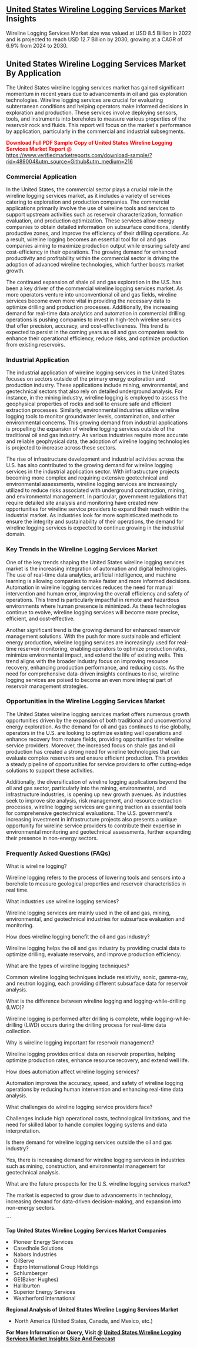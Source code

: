 <h2><a href="https://www.verifiedmarketreports.com/download-sample/?rid=489004&amp;utm_source=Github&amp;utm_medium=216" target="_blank">United States Wireline Logging Services Market</a> Insights</h2><p>Wireline Logging Services Market size was valued at USD 8.5 Billion in 2022 and is projected to reach USD 12.7 Billion by 2030, growing at a CAGR of 6.9% from 2024 to 2030.</p><p><h2>United States Wireline Logging Services Market By Application</h2><p>The United States wireline logging services market has gained significant momentum in recent years due to advancements in oil and gas exploration technologies. Wireline logging services are crucial for evaluating subterranean conditions and helping operators make informed decisions in exploration and production. These services involve deploying sensors, tools, and instruments into boreholes to measure various properties of the reservoir rock and fluids. This report will focus on the market's performance by application, particularly in the commercial and industrial subsegments. <p><span class=""><span style="color: #ff0000;"><strong>Download Full PDF Sample Copy of United States Wireline Logging Services Market Report</strong> @ </span><a href="https://www.verifiedmarketreports.com/download-sample/?rid=489004&amp;utm_source=Github&amp;utm_medium=216" target="_blank">https://www.verifiedmarketreports.com/download-sample/?rid=489004&amp;utm_source=Github&amp;utm_medium=216</a></span></p></p><h3>Commercial Application</h3><p>In the United States, the commercial sector plays a crucial role in the wireline logging services market, as it includes a variety of services catering to exploration and production companies. The commercial applications primarily involve the use of wireline tools and services to support upstream activities such as reservoir characterization, formation evaluation, and production optimization. These services allow energy companies to obtain detailed information on subsurface conditions, identify productive zones, and improve the efficiency of their drilling operations. As a result, wireline logging becomes an essential tool for oil and gas companies aiming to maximize production output while ensuring safety and cost-efficiency in their operations. The growing demand for enhanced productivity and profitability within the commercial sector is driving the adoption of advanced wireline technologies, which further boosts market growth.<p>The continued expansion of shale oil and gas exploration in the U.S. has been a key driver of the commercial wireline logging services market. As more operators venture into unconventional oil and gas fields, wireline services become even more vital in providing the necessary data to optimize drilling and production processes. Additionally, the increasing demand for real-time data analytics and automation in commercial drilling operations is pushing companies to invest in high-tech wireline services that offer precision, accuracy, and cost-effectiveness. This trend is expected to persist in the coming years as oil and gas companies seek to enhance their operational efficiency, reduce risks, and optimize production from existing reservoirs.</p><h3>Industrial Application</h3><p>The industrial application of wireline logging services in the United States focuses on sectors outside of the primary energy exploration and production industry. These applications include mining, environmental, and geotechnical sectors that also rely on detailed underground analysis. For instance, in the mining industry, wireline logging is employed to assess the geophysical properties of rocks and soil to ensure safe and efficient extraction processes. Similarly, environmental industries utilize wireline logging tools to monitor groundwater levels, contamination, and other environmental concerns. This growing demand from industrial applications is propelling the expansion of wireline logging services outside of the traditional oil and gas industry. As various industries require more accurate and reliable geophysical data, the adoption of wireline logging technologies is projected to increase across these sectors.<p>The rise of infrastructure development and industrial activities across the U.S. has also contributed to the growing demand for wireline logging services in the industrial application sector. With infrastructure projects becoming more complex and requiring extensive geotechnical and environmental assessments, wireline logging services are increasingly utilized to reduce risks associated with underground construction, mining, and environmental management. In particular, government regulations that require detailed site analysis and monitoring have created new opportunities for wireline service providers to expand their reach within the industrial market. As industries look for more sophisticated methods to ensure the integrity and sustainability of their operations, the demand for wireline logging services is expected to continue growing in the industrial domain.</p><h3>Key Trends in the Wireline Logging Services Market</h3><p>One of the key trends shaping the United States wireline logging services market is the increasing integration of automation and digital technologies. The use of real-time data analytics, artificial intelligence, and machine learning is allowing companies to make faster and more informed decisions. Automation in wireline logging services reduces the need for manual intervention and human error, improving the overall efficiency and safety of operations. This trend is particularly impactful in remote and hazardous environments where human presence is minimized. As these technologies continue to evolve, wireline logging services will become more precise, efficient, and cost-effective.</p><p>Another significant trend is the growing demand for enhanced reservoir management solutions. With the push for more sustainable and efficient energy production, wireline logging services are increasingly used for real-time reservoir monitoring, enabling operators to optimize production rates, minimize environmental impact, and extend the life of existing wells. This trend aligns with the broader industry focus on improving resource recovery, enhancing production performance, and reducing costs. As the need for comprehensive data-driven insights continues to rise, wireline logging services are poised to become an even more integral part of reservoir management strategies.</p><h3>Opportunities in the Wireline Logging Services Market</h3><p>The United States wireline logging services market offers numerous growth opportunities driven by the expansion of both traditional and unconventional energy exploration. As the demand for oil and gas continues to rise globally, operators in the U.S. are looking to optimize existing well operations and enhance recovery from mature fields, providing opportunities for wireline service providers. Moreover, the increased focus on shale gas and oil production has created a strong need for wireline technologies that can evaluate complex reservoirs and ensure efficient production. This provides a steady pipeline of opportunities for service providers to offer cutting-edge solutions to support these activities.</p><p>Additionally, the diversification of wireline logging applications beyond the oil and gas sector, particularly into the mining, environmental, and infrastructure industries, is opening up new growth avenues. As industries seek to improve site analysis, risk management, and resource extraction processes, wireline logging services are gaining traction as essential tools for comprehensive geotechnical evaluations. The U.S. government's increasing investment in infrastructure projects also presents a unique opportunity for wireline service providers to contribute their expertise in environmental monitoring and geotechnical assessments, further expanding their presence in non-energy sectors.</p><h3>Frequently Asked Questions (FAQs)</h3><p>What is wireline logging?</p><p>Wireline logging refers to the process of lowering tools and sensors into a borehole to measure geological properties and reservoir characteristics in real time.</p><p>What industries use wireline logging services?</p><p>Wireline logging services are mainly used in the oil and gas, mining, environmental, and geotechnical industries for subsurface evaluation and monitoring.</p><p>How does wireline logging benefit the oil and gas industry?</p><p>Wireline logging helps the oil and gas industry by providing crucial data to optimize drilling, evaluate reservoirs, and improve production efficiency.</p><p>What are the types of wireline logging techniques?</p><p>Common wireline logging techniques include resistivity, sonic, gamma-ray, and neutron logging, each providing different subsurface data for reservoir analysis.</p><p>What is the difference between wireline logging and logging-while-drilling (LWD)?</p><p>Wireline logging is performed after drilling is complete, while logging-while-drilling (LWD) occurs during the drilling process for real-time data collection.</p><p>Why is wireline logging important for reservoir management?</p><p>Wireline logging provides critical data on reservoir properties, helping optimize production rates, enhance resource recovery, and extend well life.</p><p>How does automation affect wireline logging services?</p><p>Automation improves the accuracy, speed, and safety of wireline logging operations by reducing human intervention and enhancing real-time data analysis.</p><p>What challenges do wireline logging service providers face?</p><p>Challenges include high operational costs, technological limitations, and the need for skilled labor to handle complex logging systems and data interpretation.</p><p>Is there demand for wireline logging services outside the oil and gas industry?</p><p>Yes, there is increasing demand for wireline logging services in industries such as mining, construction, and environmental management for geotechnical analysis.</p><p>What are the future prospects for the U.S. wireline logging services market?</p><p>The market is expected to grow due to advancements in technology, increasing demand for data-driven decision-making, and expansion into non-energy sectors.</p>```</p><p><strong>Top United States Wireline Logging Services Market Companies</strong></p><div data-test-id=""><p><li>Pioneer Energy Services</li><li> Casedhole Solutions</li><li> Nabors Industries</li><li> OilServe</li><li> Expro International Group Holdings</li><li> Schlumberger</li><li> GE(Baker Hughes)</li><li> Halliburton</li><li> Superior Energy Services</li><li> Weatherford International</li></p><div><strong>Regional Analysis of&nbsp;United States Wireline Logging Services Market</strong></div><ul><li dir="ltr"><p dir="ltr">North America&nbsp;(United States, Canada, and Mexico, etc.)</p></li></ul><p><strong>For More Information or Query, Visit @&nbsp;</strong><strong><a href="https://www.verifiedmarketreports.com/product/wireline-logging-services-market-size-and-forecast/?utm_source=Github&amp;utm_medium=216" target="_blank">United States Wireline Logging Services Market Insights Size And Forecast</a></strong></p></div>
